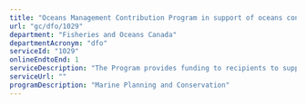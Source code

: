 ```yaml
---
title: "Oceans Management Contribution Program in support of oceans conservation and management activities"
url: "gc/dfo/1029"
department: "Fisheries and Oceans Canada"
departmentAcronym: "dfo"
serviceId: "1029"
onlineEndtoEnd: 1
serviceDescription: "The Program provides funding to recipients to support the development and implementation of oceans conservation and management activities in Canada."
serviceUrl: ""
programDescription: "Marine Planning and Conservation"
---
```

